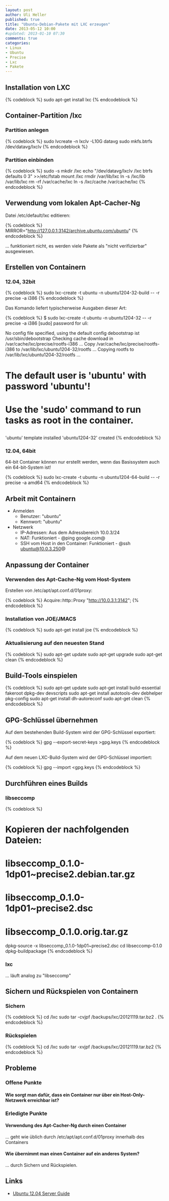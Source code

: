 ```yaml
---
layout: post
author: Uli Heller
published: true
title: "Ubuntu-Debian-Pakete mit LXC erzeugen"
date: 2013-05-12 10:00
#updated: 2013-01-10 07:30
comments: true
categories: 
- Linux
- Ubuntu
- Precise
- Lxc
- Pakete
---
```


Installation von LXC
--------------------

{% codeblock %}
sudo apt-get install lxc
{% endcodeblock %}

Container-Partition /lxc
------------------------

### Partition anlegen

{% codeblock %}
sudo lvcreate -n lxclv -L10G datavg
sudo mkfs.btrfs /dev/datavg/lxclv
{% endcodeblock %}

### Partition einbinden

{% codeblock %}
sudo -s
mkdir /lxc
echo "/dev/datavg/lxclv /lxc btrfs defaults 0 3" >>/etc/fstab
mount /lxc
rmdir /var/lib/lxc
ln -s /lxc/lib /var/lib/lxc
rm -rf /var/cache/lxc
ln -s /lxc/cache /var/cache/lxc
{% endcodeblock %}

Verwendung vom lokalen Apt-Cacher-Ng
------------------------------------

Datei /etc/default/lxc editieren:

{% codeblock %}
MIRROR="http://127.0.0.1:3142/archive.ubuntu.com/ubuntu"
{% endcodeblock %}

... funktioniert nicht, es werden viele Pakete als "nicht verifizierbar" ausgewiesen.

Erstellen von Containern
------------------------

### 12.04, 32bit

{% codeblock %}
sudo lxc-create -t ubuntu -n ubuntu1204-32-build -- -r precise -a i386
{% endcodeblock %}

Das Komando liefert typischerweise Ausgaben dieser Art:

{% codeblock %}
$ sudo lxc-create -t ubuntu -n ubuntu1204-32 -- -r precise -a i386
[sudo] password for uli: 

No config file specified, using the default config
debootstrap ist /usr/sbin/debootstrap
Checking cache download in /var/cache/lxc/precise/rootfs-i386 ... 
Copy /var/cache/lxc/precise/rootfs-i386 to /var/lib/lxc/ubuntu1204-32/rootfs ... 
Copying rootfs to /var/lib/lxc/ubuntu1204-32/rootfs ...

##
# The default user is 'ubuntu' with password 'ubuntu'!
# Use the 'sudo' command to run tasks as root in the container.
##

'ubuntu' template installed
'ubuntu1204-32' created
{% endcodeblock %}

### 12.04, 64bit

64-bit Container können nur erstellt werden, wenn das Basissystem auch ein 64-bit-System ist!

{% codeblock %}
sudo lxc-create -t ubuntu -n ubuntu1204-64-build -- -r precise -a amd64
{% endcodeblock %}

Arbeit mit Containern
---------------------

* Anmelden
    * Benutzer: "ubuntu"
    * Kennwort: "ubuntu"
* Netzwerk
    * IP-Adressen: Aus dem Adressbereich 10.0.3/24
    * NAT: Funktioniert - @ping google.com@
    * SSH vom Host in den Container: Funktioniert - @ssh ubuntu@10.0.3.250@

Anpassung der Container
-----------------------

### Verwenden des Apt-Cache-Ng vom Host-System

Erstellen von /etc/apt/apt.conf.d/01proxy:

{% codeblock %}
Acquire::http::Proxy "http://10.0.3.1:3142";
{% endcodeblock %}

### Installation von JOE/JMACS

{% codeblock %}
sudo apt-get install joe
{% endcodeblock %}

### Aktualisierung auf den neuesten Stand

{% codeblock %}
sudo apt-get update
sudo apt-get upgrade
sudo apt-get clean
{% endcodeblock %}

Build-Tools einspielen
----------------------

{% codeblock %}
sudo apt-get update
sudo apt-get install build-essential fakeroot dpkg-dev devscripts
sudo apt-get install autotools-dev debhelper pkg-config
sudo apt-get install dh-autoreconf
sudo apt-get clean
{% endcodeblock %}

GPG-Schlüssel übernehmen
------------------------

Auf dem bestehenden Build-System wird der GPG-Schlüssel exportiert:

{% codeblock %}
gpg --export-secret-keys >gpg.keys
{% endcodeblock %}

Auf dem neuen LXC-Build-System wird der GPG-Schlüssel importiert:

{% codeblock %}
gpg --import <gpg.keys
{% endcodeblock %}

Durchführen eines Builds
------------------------

### libseccomp

{% codeblock %}
# Kopieren der nachfolgenden Dateien:
#  libseccomp_0.1.0-1dp01~precise2.debian.tar.gz
#  libseccomp_0.1.0-1dp01~precise2.dsc 
#  libseccomp_0.1.0.orig.tar.gz
dpkg-source -x  libseccomp_0.1.0-1dp01~precise2.dsc
cd libseccomp-0.1.0
dpkg-buildpackage
{% endcodeblock %}

### lxc

... läuft analog zu "libseccomp"

Sichern und Rückspielen von Containern
--------------------------------------

### Sichern

{% codeblock %}
cd /lxc
sudo tar -cvjpf /backups/lxc/20121119.tar.bz2 .
{% endcodeblock %}

### Rückspielen

{% codeblock %}
cd /lxc
sudo tar -xvjpf /backups/lxc/20121119.tar.bz2
{% endcodeblock %}

Probleme
--------

### Offene Punkte

#### Wie sorgt man dafür, dass ein Container nur über ein Host-Only-Netzwerk erreichbar ist?

### Erledigte Punkte

#### Verwendung des Apt-Cacher-Ng durch einen Container

... geht wie üblich durch /etc/apt/apt.conf.d/01proxy innerhalb des Containers

#### Wie übernimmt man einen Container auf ein anderes System?

... durch Sichern und Rückspielen.

Links
-----

* [Ubuntu 12.04 Server Guide](https://help.ubuntu.com/12.04/serverguide/lxc.html)
